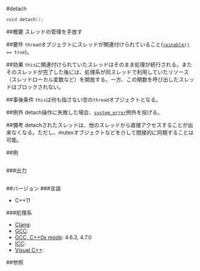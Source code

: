 #detach
```cpp
void detach();
```

##概要
スレッドの管理を手放す


##要件
`thread`オブジェクトにスレッドが関連付けられていること([`joinable()`](./joinable.md)` == true`)。


##効果
`this`に関連付けられていたスレッドはそのまま処理が続行される。またそのスレッドが完了した後には、処理系が同スレッドで利用していたリソース（スレッドローカル変数など）を開放する。一方、この関数を呼び出したスレッドはブロックされない。


##事後条件
`this`は何も指さない空の`thread`オブジェクトとなる。


##例外
detach操作に失敗した場合、[`system_error`](/reference/system_error/system_error.md)例外を投げる。


##備考
detachされたスレッドは、他のスレッドから直接アクセスすることが出来なくなる。ただし、mutexオブジェクトなどを介して間接的に同期することは可能。


##例
```cpp
```

###出力
```
```

##バージョン
###言語
- C++11

###処理系
- [Clang](/implementation#clang.md):
- [GCC](/implementation#gcc.md):
- [GCC, C++0x mode](/implementation#gcc.md): 4.6.3, 4.7.0
- [ICC](/implementation#icc.md):
- [Visual C++](/implementation#visual_cpp.md):

##参照
